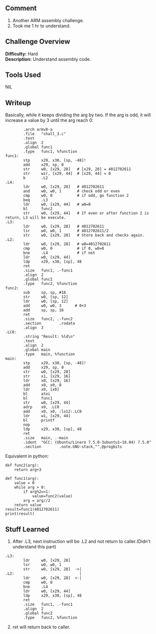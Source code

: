 ## Comment  
1. Another ARM assembly challenge.  
2. Took me 1 hr to understand.  

## Challenge Overview  
**Difficulty:** Hard  
**Description:** Understand assembly code.  
## Tools Used  
NIL  

## Writeup  
Basically, while it keeps dividing the arg by two. If the arg is odd, it will increase a value by 3 until the arg reach 0:
```
        .arch armv8-a 
        .file   "chall_3.c"
        .text
        .align  2
        .global func1
        .type   func1, %function
func1:
        stp     x29, x30, [sp, -48]!
        add     x29, sp, 0
        str     w0, [x29, 28]   # [x29, 28] = 4012702611
        str     wzr, [x29, 44]  # [x29, 44] = 0
        b       .L2
.L4:
        ldr     w0, [x29, 28]   # 4012702611
        and     w0, w0, 1       # check odd or even
        cmp     w0, 0           # if odd, go function 2
        beq     .L3
        ldr     w0, [x29, 44]   # w0=0
        bl      func2
        str     w0, [x29, 44]   # If even or after function 2 is return, L3 will be execute. 
.L3:
        ldr     w0, [x29, 28]   # 4012702611
        lsr     w0, w0, 1       # 4012702611/2
        str     w0, [x29, 28]   # Store back and checks again. 
.L2:
        ldr     w0, [x29, 28]   # w0=4012702611 
        cmp     w0, 0           # if 0, w0=0
        bne     .L4             # if not
        ldr     w0, [x29, 44]   
        ldp     x29, x30, [sp], 48
        ret
        .size   func1, .-func1
        .align  2
        .global func2
        .type   func2, %function
func2:
        sub     sp, sp, #16
        str     w0, [sp, 12]
        ldr     w0, [sp, 12]
        add     w0, w0, 3      # 0+3
        add     sp, sp, 16
        ret
        .size   func2, .-func2
        .section        .rodata
        .align  3
.LC0:
        .string "Result: %ld\n"
        .text
        .align  2
        .global main
        .type   main, %function
main:
        stp     x29, x30, [sp, -48]!
        add     x29, sp, 0
        str     w0, [x29, 28]
        str     x1, [x29, 16]
        ldr     x0, [x29, 16]
        add     x0, x0, 8
        ldr     x0, [x0]
        bl      atoi
        bl      func1
        str     w0, [x29, 44]
        adrp    x0, .LC0
        add     x0, x0, :lo12:.LC0
        ldr     w1, [x29, 44]
        bl      printf
        nop
        ldp     x29, x30, [sp], 48
        ret
        .size   main, .-main
        .ident  "GCC: (Ubuntu/Linaro 7.5.0-3ubuntu1~18.04) 7.5.0"
        .section        .note.GNU-stack,"",@progbits
```
Equivalent in python:
```
def func2(arg):
    return arg+3

def func1(arg):
    value = 0
    while arg > 0:
        if arg%2==1:
            value=func2(value)
        arg = arg//2
    return value
result=func1(4012702611)
print(result)
```
## Stuff Learned  
1. After .L3, next instruction will be .L2 and not return to caller.(Didn't understand this part)
```
.L3:
        ldr     w0, [x29, 28]    
        lsr     w0, w0, 1        
        str     w0, [x29, 28]  ->| 
.L2:                             |
        ldr     w0, [x29, 28]  <-| 
        cmp     w0, 0            
        bne     .L4              
        ldr     w0, [x29, 44]   
        ldp     x29, x30, [sp], 48
        ret
        .size   func1, .-func1
        .align  2
        .global func2
        .type   func2, %function
```
2. ret will return back to caller.  

